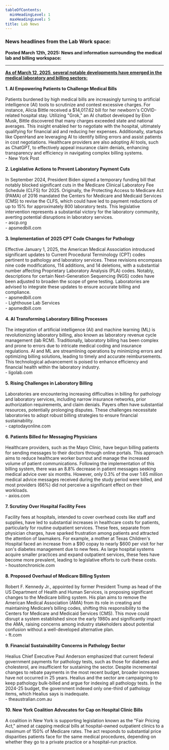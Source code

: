 ```yaml
---
tableOfContents:
  minHeadingLevel: 1
  maxHeadingLevel: 5
title: Lab News
---
```

### News headlines from the Lab Work space:

<b>Posted March 12th, 2025:  News and information surrounding the medical lab and billing workspace:</b>
<hr />
<b><u>​As of March 12, 2025, several notable developments have emerged in the medical laboratory and billing sectors:​</u></b>
<br /><br />
<b>1. AI Empowering Patients to Challenge Medical Bills</b>
<br /><br />
Patients burdened by high medical bills are increasingly turning to artificial intelligence (AI) tools to scrutinize and contest excessive charges. For instance, Alicia Bittle received a $14,017.62 bill for her newborn's COVID-related hospital stay. Utilizing "Grok," an AI chatbot developed by Elon Musk, Bittle discovered that many charges exceeded state and national averages. This insight enabled her to negotiate with the hospital, ultimately qualifying for financial aid and reducing her expenses. Additionally, startups like OpenHand are leveraging AI to identify billing errors and assist patients in cost negotiations. Healthcare providers are also adopting AI tools, such as ChatGPT, to effectively appeal insurance claim denials, enhancing transparency and efficiency in navigating complex billing systems. ​
<br /> - New York Post
<br /><br />
<b>2. Legislative Actions to Prevent Laboratory Payment Cuts</b>
<br /><br />
In September 2024, President Biden signed a temporary funding bill that notably blocked significant cuts in the Medicare Clinical Laboratory Fee Schedule (CLFS) for 2025. Originally, the Protecting Access to Medicare Act (PAMA) of 2016 mandated the Centers for Medicare and Medicaid Services (CMS) to revise the CLFS, which could have led to payment reductions of up to 15% for approximately 800 laboratory tests. This legislative intervention represents a substantial victory for the laboratory community, averting potential disruptions in laboratory services. ​
<br /> - ascp.org
<br /> - apsmedbill.com
<br /><br />
<b>3. Implementation of 2025 CPT Code Changes for Pathology</b>
<br /><br />
Effective January 1, 2025, the American Medical Association introduced significant updates to Current Procedural Terminology (CPT) codes pertinent to pathology and laboratory services. These revisions encompass nine code modifications, 114 additions, and 14 deletions, with a substantial number affecting Proprietary Laboratory Analysis (PLA) codes. Notably, descriptions for certain Next-Generation Sequencing (NGS) codes have been adjusted to broaden the scope of gene testing. Laboratories are advised to integrate these updates to ensure accurate billing and compliance. ​
<br /> - apsmedbill.com
<br /> - Lighthouse Lab Services
<br /> - apsmedbill.com
<br /><br />
<b>4. AI Transforming Laboratory Billing Processes</b>
<br /><br />
The integration of artificial intelligence (AI) and machine learning (ML) is revolutionizing laboratory billing, also known as laboratory revenue cycle management (lab RCM). Traditionally, laboratory billing has been complex and prone to errors due to intricate medical coding and insurance regulations. AI and ML are streamlining operations by minimizing errors and optimizing billing solutions, leading to timely and accurate reimbursements. This technological advancement is poised to enhance efficiency and financial health within the laboratory industry. ​
<br /> - ligolab.com
<br /><br />
<b>5. Rising Challenges in Laboratory Billing</b>
<br /><br />
Laboratories are encountering increasing difficulties in billing for pathology and laboratory services, including narrow insurance networks, prior authorization requirements, and claim denials. Payers often have substantial resources, potentially prolonging disputes. These challenges necessitate laboratories to adopt robust billing strategies to ensure financial sustainability. ​
<br /> - captodayonline.com
<br /><br />
<b>6. Patients Billed for Messaging Physicians</b>
<br /><br />
Healthcare providers, such as the Mayo Clinic, have begun billing patients for sending messages to their doctors through online portals. This approach aims to reduce healthcare worker burnout and manage the increased volume of patient communications. Following the implementation of this billing system, there was an 8.8% decrease in patient messages seeking medical advice over six months. However, only 0.3% of the over 1.65 million medical advice messages received during the study period were billed, and most providers (66%) did not perceive a significant effect on their workloads. ​
<br /> - axios.com
<br /><br />
<b>7. Scrutiny Over Hospital Facility Fees</b>
<br /><br />
Facility fees at hospitals, intended to cover overhead costs like staff and supplies, have led to substantial increases in healthcare costs for patients, particularly for routine outpatient services. These fees, separate from physician charges, have sparked frustration among patients and attracted the attention of lawmakers. For example, a mother at Texas Children's Hospital faced an increase from a $90 copay to nearly $600 per visit for her son's diabetes management due to new fees. As large hospital systems acquire smaller practices and expand outpatient services, these fees have become more prevalent, leading to legislative efforts to curb these costs. ​
<br /> - houstonchronicle.com
<br /><br />
<b>8. Proposed Overhaul of Medicare Billing System</b>
<br /><br />
Robert F. Kennedy Jr., appointed by former President Trump as head of the US Department of Health and Human Services, is proposing significant changes to the Medicare billing system. His plan aims to remove the American Medical Association (AMA) from its role in creating and maintaining Medicare’s billing codes, shifting this responsibility to the Centers for Medicare and Medicaid Services (CMS). This move could disrupt a system established since the early 1980s and significantly impact the AMA, raising concerns among industry stakeholders about potential confusion without a well-developed alternative plan. ​
<br /> - ft.com
<br /><br />
<b>9. Financial Sustainability Concerns in Pathology Sector</b>
<br /><br />
Healius Chief Executive Paul Anderson emphasized that current federal government payments for pathology tests, such as those for diabetes and cholesterol, are insufficient for sustaining the sector. Despite incremental changes to rebate payments in the most recent budget, broader increases have not occurred in 25 years. Healius and the sector are campaigning to keep pathology bulk-billed and argue for indexing all pathology tests. In the 2024-25 budget, the government indexed only one-third of pathology items, which Healius says is inadequate. ​
<br /> - theaustralian.com.au
<br /><br />
<b>10. New York Coalition Advocates for Cap on Hospital Clinic Bills</b>
<br /><br />
A coalition in New York is supporting legislation known as the "Fair Pricing Act," aimed at capping medical bills at hospital-owned outpatient clinics to a maximum of 150% of Medicare rates. The act responds to substantial price disparities patients face for the same medical procedures, depending on whether they go to a private practice or a hospital-run practice.